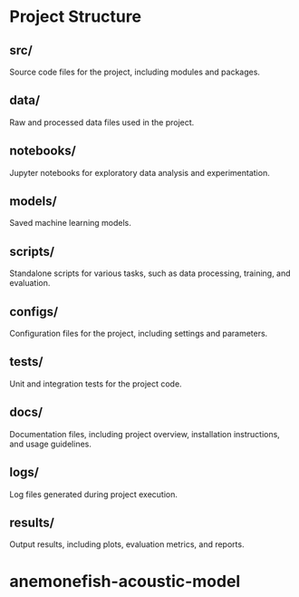 # Project Structure

## src/
Source code files for the project, including modules and packages.

## data/
Raw and processed data files used in the project.

## notebooks/
Jupyter notebooks for exploratory data analysis and experimentation.

## models/
Saved machine learning models.

## scripts/
Standalone scripts for various tasks, such as data processing, training, and evaluation.

## configs/
Configuration files for the project, including settings and parameters.

## tests/
Unit and integration tests for the project code.

## docs/
Documentation files, including project overview, installation instructions, and usage guidelines.

## logs/
Log files generated during project execution.

## results/
Output results, including plots, evaluation metrics, and reports.
# anemonefish-acoustic-model
